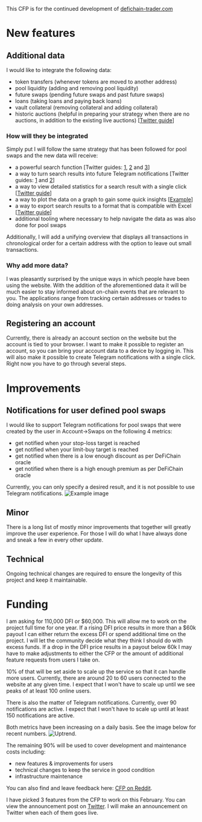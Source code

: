 This CFP is for the continued development of [defichain-trader.com](https://defichain-trader.com)

# New features

## Additional data

I would like to integrate the following data:
- token transfers (whenever tokens are moved to another address)
- pool liquidity (adding and removing pool liquidity)
- future swaps (pending future swaps and past future swaps)
- loans (taking loans and paying back loans)
- vault collateral (removing collateral and adding collateral)
- historic auctions (helpful in preparing your strategy when there are no auctions, in addition to the existing live auctions) [[Twitter guide](https://twitter.com/DefichainTrader/status/1617036236861964288)]

### How will they be integrated

Simply put I will follow the same strategy that has been followed for pool swaps and the new data will receive:
- a powerful search function [Twitter guides: [1](https://twitter.com/DefichainTrader/status/1611469144284856320), [2](https://twitter.com/DefichainTrader/status/1615991464286195712) and [3](https://twitter.com/DefichainTrader/status/1615239511721795587)]
- a way to turn search results into future Telegram notifications [Twitter guides: [1](https://twitter.com/DefichainTrader/status/1617706931988365314) and [2](https://twitter.com/DefichainTrader/status/1617417920333897729)]
- a way to view detailed statistics for a search result with a single click [[Twitter guide](https://twitter.com/DefichainTrader/status/1616345262133313537)]
- a way to plot the data on a graph to gain some quick insights [[Example](https://defichain-trader.com/#graph/swap/DUSD+to+USDT)]
- a way to export search results to a format that is compatible with Excel [[Twitter guide](https://twitter.com/DefichainTrader/status/1615110508448780288)]
- additional tooling where necessary to help navigate the data as was also done for pool swaps

Additionally, I will add a unifying overview that displays all transactions in chronological order for a certain address with the option to leave out small transactions.

### Why add more data?

I was pleasantly surprised by the unique ways in which people have been using the website. 
With the addition of the aforementioned data it will be much easier to stay informed about on-chain events that are relevant to you. The applications range from tracking certain addresses or trades to doing analysis on your own addresses.

## Registering an account

Currently, there is already an account section on the website but the account is tied to your browser. 
I want to make it possible to register an account, so you can bring your account data to a device by logging in.
This will also make it possible to create Telegram notifications with a single click. Right now you have to go through several steps.

# Improvements

## Notifications for user defined pool swaps
I would like to support Telegram notifications for pool swaps that were created by the user in Account->Swaps on the following 4 metrics:
- get notified when your stop-loss target is reached
- get notified when your limit-buy target is reached
- get notified when there is a low enough discount as per DeFiChain oracle
- get notified when there is a high enough premium as per DeFiChain oracle

Currently, you can only specify a desired result, and it is not possible to use Telegram notifications.
![Example image](https://gitlab.com/defichain-trader.com/webapp/-/raw/4c438e8ae10cd3a66d10fe45e72316d5c44bdf1e/track-swap.png?inline=false "Example with desired result")

## Minor
There is a long list of mostly minor improvements that together will greatly improve the user experience.
For those I will do what I have always done and sneak a few in every other update.

## Technical
Ongoing technical changes are required to ensure the longevity of this project and keep it maintainable.

# Funding
I am asking for 110,000 DFI or $60,000. This will allow me to work on the project full time for one year. If a rising DFI price results in more than a $60k payout I can either return the excess DFI or spend additional time on the project. I will let the community decide what they think I should do with excess funds. If a drop in the DFI price results in a payout below 60k I may have to make adjustments to either the CFP or the amount of additional feature requests from users I take on.

10% of that will be set aside to scale up the service so that it can handle more users. Currently, there are around 20 to 60 users connected to the website at any given time. I expect that I won't have to scale up until we see peaks of at least 100 online users.

There is also the matter of Telegram notifications. Currently, over 90 notifications are active. I expect that I won't have to scale up until at least 150 notifications are active.

Both metrics have been increasing on a daily basis. See the image below for recent numbers. ![Uptrend](https://gitlab.com/defichain-trader.com/webapp/-/raw/main/uptrend.png "Uptrend").

The remaining 90% will be used to cover development and maintenance costs including:
- new features & improvements for users
- technical changes to keep the service in good condition
- infrastructure maintenance

You can also find and leave feedback here: [CFP on Reddit](https://www.reddit.com/r/defiblockchain/comments/10l35aj/cfp_defichaintradercom/).

I have picked 3 features from the CFP to work on this February. You can view the announcement post on [Twitter](https://twitter.com/DefichainTrader/status/1619673900618764289). I will make an announcement on Twitter when each of them goes live.